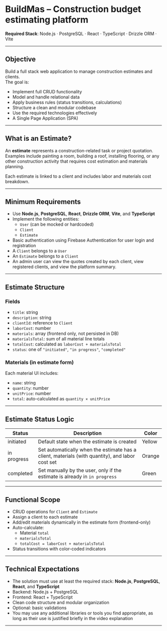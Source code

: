 # BuildMas – Construction budget estimating platform

**Required Stack**: Node.js · PostgreSQL · React · TypeScript · Drizzle ORM · Vite

---


## Objective

Build a full stack web application to manage construction estimates and clients.  
The goal is:

- Implement full CRUD functionality
- Model and handle relational data
- Apply business rules (status transitions, calculations)
- Structure a clean and modular codebase
- Use the required technologies effectively
- A Single Page Application (SPA)

---

## What is an Estimate?

An **estimate** represents a construction-related task or project quotation.  
Examples include painting a room, building a roof, installing flooring, or any other construction activity that requires cost estimation and materials planning.

Each estimate is linked to a client and includes labor and materials cost breakdown.

---

## Minimum Requirements

- Use **Node.js**, **PostgreSQL**, **React**, **Drizzle ORM**, **Vite**, and **TypeScript**
- Implement the following entities:
  - `User` (can be mocked or hardcoded)
  - `Client`
  - `Estimate`
- Basic authentication using Firebase Authentication for user login and registration
- A `Client` belongs to a `User`
- An `Estimate` belongs to a `Client`
- An admin user can view the quotes created by each client, view registered clients, and view the platform summary.

---

## Estimate Structure

### Fields

- `title`: string  
- `description`: string  
- `clientId`: reference to `Client`  
- `laborCost`: number  
- `materials`: array (frontend only, not persisted in DB)  
- `materialsTotal`: sum of all material line totals  
- `totalCost`: calculated as `laborCost + materialsTotal`  
- `status`: one of `"initiated"`, `"in progress"`, `"completed"`

### Materials (in estimate form)

Each material UI includes:

- `name`: string  
- `quantity`: number  
- `unitPrice`: number  
- `total`: auto-calculated as `quantity × unitPrice`

---

## Estimate Status Logic

| Status      | Description                                                                                       | Color   |
|-------------|---------------------------------------------------------------------------------------------------|---------|
| initiated   | Default state when the estimate is created                                                        | Yellow  |
| in progress | Set automatically when the estimate has a client, materials (with quantity), and labor cost set  | Orange  |
| completed   | Set manually by the user, only if the estimate is already in `in progress`                        | Green   |

---

## Functional Scope

- CRUD operations for `Client` and `Estimate`
- Assign a client to each estimate
- Add/edit materials dynamically in the estimate form (frontend-only)
- Auto-calculate:
  - Material `total`
  - `materialsTotal`
  - `totalCost = laborCost + materialsTotal`
- Status transitions with color-coded indicators

---

## Technical Expectations

- The solution must use at least the required stack: **Node.js**, **PostgreSQL**, **React**, and **TypeScript**
- Backend: Node.js + PostgreSQL
- Frontend: React + TypeScript
- Clean code structure and modular organization
- Optional: basic validations
- You may use any additional libraries or tools you find appropriate, as long as their use is justified briefly in the video explanation

---